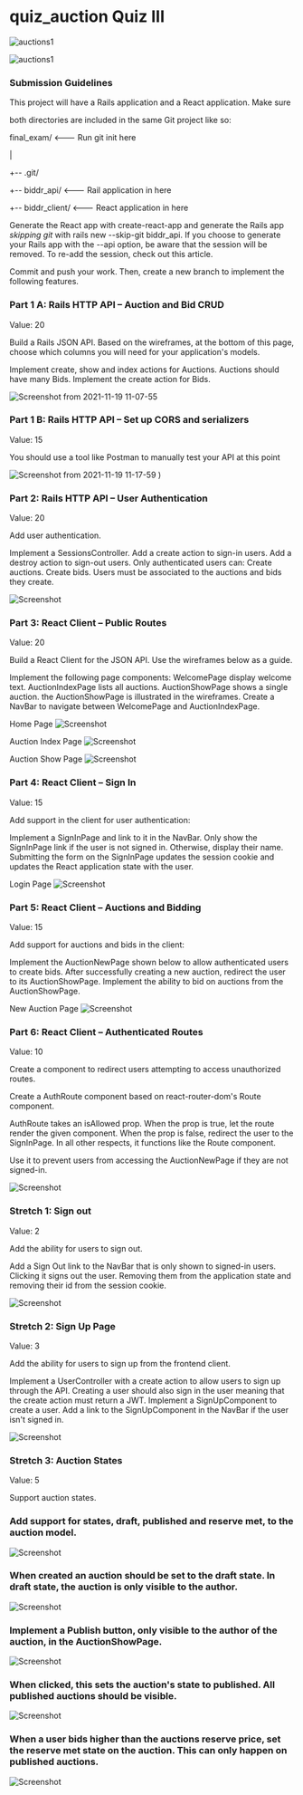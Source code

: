 # quiz_auction  Quiz III

![auctions1](https://user-images.githubusercontent.com/21187699/142676200-dae9d6db-78db-4956-a1a8-e365aa7a58e4.gif)


![auctions1](https://user-images.githubusercontent.com/21187699/142677367-a279cb4e-a9bc-4715-b564-85a88e855f53.gif)



### Submission Guidelines
This project will have a Rails application and a React application. Make sure

both directories are included in the same Git project like so:

final_exam/ <--- Run git init here

  |

  +-- .git/

  +-- biddr_api/ <--- Rail application in here

  +-- biddr_client/ <--- React application in here

Generate the React app with create-react-app and generate the Rails app _skipping git_ with rails new --skip-git biddr_api. If you choose to generate your Rails app with the --api option, be aware that the session will be removed. To re-add the session, check out this article.

Commit and push your work. Then, create a new branch to implement the following features.


### Part 1 A: Rails HTTP API – Auction and Bid CRUD

Value: 20

Build a Rails JSON API. Based on the wireframes, at the bottom of this page, choose which columns you will need for your application's models.

Implement create, show and index actions for Auctions.
Auctions should have many Bids.
Implement the create action for Bids.

![Screenshot from 2021-11-19 11-07-55](https://user-images.githubusercontent.com/21187699/142677964-61f4ae86-026b-4dd4-a3a6-3eaf5672df03.png)



### Part 1 B: Rails HTTP API – Set up CORS and serializers
Value: 15

You should use a tool like Postman to manually test your API at this point

![Screenshot from 2021-11-19 11-17-59](https://user-images.githubusercontent.com/21187699/142679167-4ac80069-e321-4cba-9d03-7c81b50c8887.png)
)



### Part 2: Rails HTTP API – User Authentication
Value: 20

Add user authentication.

Implement a SessionsController.
Add a create action to sign-in users.
Add a destroy action to sign-out users.
Only authenticated users can:
Create auctions.
Create bids.
Users must be associated to the auctions and bids they create.


![Screenshot ](https://github.com/harryji168/Pictures/blob/dbc8ce10159daf117dda904f3728d3c142fe937b/Screenshot%20from%202021-11-19%2011-20-17.png)



### Part 3: React Client – Public Routes
Value: 20

Build a React Client for the JSON API. Use the wireframes below as a guide.

Implement the following page components:
WelcomePage display welcome text.
AuctionIndexPage lists all auctions.
AuctionShowPage shows a single auction. the AuctionShowPage is illustrated in the wireframes.
Create a NavBar to navigate between WelcomePage and AuctionIndexPage.

Home Page
![Screenshot ](https://github.com/harryji168/Pictures/blob/0d36013550f96fe87fecb6862dcb81120749be42/Screenshot%20from%202021-11-19%2011-24-04.png)

Auction Index Page
![Screenshot ](https://github.com/harryji168/Pictures/blob/3aac936b7c3d04860aa3da51dd81a45dd5f6f500/Screenshot%20from%202021-11-19%2011-26-46.png)

Auction Show Page
![Screenshot ](https://github.com/harryji168/Pictures/blob/55442cc582499d1ff23fc95240d7d50ceecb3583/Screenshot%20from%202021-11-19%2011-28-56.png)


### Part 4: React Client – Sign In
Value: 15

Add support in the client for user authentication:

Implement a SignInPage and link to it in the NavBar.
Only show the SignInPage link if the user is not signed in. Otherwise, display their name.
Submitting the form on the SignInPage updates the session cookie and updates the React application state with the user.

Login Page
![Screenshot ](https://github.com/harryji168/Pictures/blob/886bd69f2940173e38b97fe402ef47c7eac59cea/Screenshot%20from%202021-11-19%2011-32-47.png)


### Part 5: React Client – Auctions and Bidding
Value: 15

Add support for auctions and bids in the client:

Implement the AuctionNewPage shown below to allow authenticated users to create bids.
After successfully creating a new auction, redirect the user to its AuctionShowPage.
Implement the ability to bid on auctions from the AuctionShowPage.


New Auction Page
![Screenshot ](https://github.com/harryji168/Pictures/blob/014fc6270afa15fd46f8b6588b7af1f986d83fa0/Screenshot%20from%202021-11-19%2011-37-31.png)



### Part 6: React Client – Authenticated Routes
Value: 10

Create a component to redirect users attempting to access unauthorized routes.

Create a AuthRoute component based on react-router-dom's Route component.

AuthRoute takes an isAllowed prop. When the prop is true, let the route render the given component. When the prop is false, redirect the user to the SignInPage. In all other respects, it functions like the Route component.

Use it to prevent users from accessing the AuctionNewPage if they are not signed-in.

![Screenshot ](https://github.com/harryji168/Pictures/blob/107adf99d19c97b478213164d2ba30ece9f5fa06/Screenshot%20from%202021-11-19%2011-43-16.png)



### Stretch 1: Sign out
Value: 2

Add the ability for users to sign out.

Add a Sign Out link to the NavBar that is only shown to signed-in users.
Clicking it signs out the user. Removing them from the application state and removing their id from the session cookie.


![Screenshot ](https://github.com/harryji168/Pictures/blob/c9456a004dcfee566894d0038a87c6997193c752/Screenshot%20from%202021-11-19%2011-45-15.png)


### Stretch 2: Sign Up Page
Value: 3

Add the ability for users to sign up from the frontend client.

Implement a UserController with a create action to allow users to sign up through the API. Creating a user should also sign in the user meaning that the create action must return a JWT.
Implement a SignUpComponent to create a user.
Add a link to the SignUpComponent in the NavBar if the user isn't signed in.

![Screenshot ](https://github.com/harryji168/Pictures/blob/6d138e04e31e63ae727e11e3b20fdfba81d2dde5/Screenshot%20from%202021-11-19%2011-48-56.png)


### Stretch 3: Auction States
Value: 5

Support auction states.

### Add support for states, draft, published and reserve met, to the auction model.


![Screenshot ](https://github.com/harryji168/Pictures/blob/4f9cc17f9639c251f096f3450774fc79203fc14b/Screenshot%20from%202021-11-19%2013-16-16.png)


### When created an auction should be set to the draft state. In draft state, the auction is only visible to the author.

![Screenshot ](https://github.com/harryji168/Pictures/blob/8041c75cbae1a575eb3adcc7a496880dfbdf73f9/Screenshot%20from%202021-11-19%2014-20-02.png)

### Implement a Publish button, only visible to the author of the auction, in the AuctionShowPage.

 ![Screenshot ](https://github.com/harryji168/Pictures/blob/37305d687f7ed5b6ffb35e1899c3474656bdbacd/Screenshot%20from%202021-11-19%2014-13-21.png)

### When clicked, this sets the auction's state to published. All published auctions should be visible.

 ![Screenshot ](https://github.com/harryji168/Pictures/blob/726a181813651995e377efed993dc258c3645451/Screenshot%20from%202021-11-19%2018-11-17.png)


### When a user bids higher than the auctions reserve price, set the reserve met state on the auction. This can only happen on published auctions.

 ![Screenshot ](https://github.com/harryji168/Pictures/blob/4fb4ef73f610f7839df7ba101e2b1b736fb515b2/Screenshot%20from%202021-11-19%2016-44-00.png)